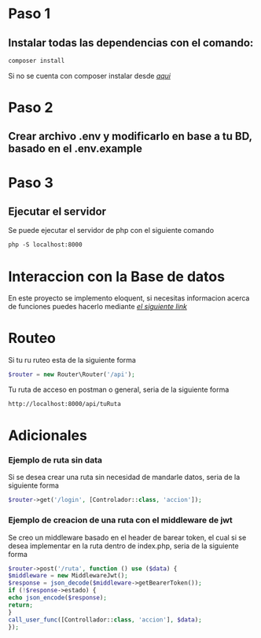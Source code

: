 # Paso 1

## Instalar todas las dependencias con el comando:

```html
composer install
```

Si no se cuenta con composer instalar desde *[aqui][1]*

# Paso 2

## Crear archivo .env y modificarlo en base a tu BD, basado en el .env.example

# Paso 3

## Ejecutar el servidor

Se puede ejecutar el servidor de php con el siguiente comando

```html
php -S localhost:8000
```

# Interaccion con la Base de datos

En este proyecto se implemento eloquent, si necesitas informacion acerca de funciones puedes hacerlo
mediante *[el siguiente link][2]*

# Routeo

Si tu ru ruteo esta de la siguiente forma

```php
$router = new Router\Router('/api');
```

Tu ruta de acceso en postman o general, seria de la siguiente forma

```html
http://localhost:8000/api/tuRuta
```

# Adicionales

### Ejemplo de ruta sin data

Si se desea crear una ruta sin necesidad de mandarle datos, seria de la siguiente forma

```php
$router->get('/login', [Controlador::class, 'accion']);
```

### Ejemplo de creacion de una ruta con el middleware de jwt

Se creo un middleware basado en el header de barear token, el cual si se desea implementar en la ruta dentro de
index.php, seria de la siguiente forma

```php
$router->post('/ruta', function () use ($data) {
$middleware = new MiddlewareJwt();
$response = json_decode($middleware->getBearerToken());
if (!$response->estado) {
echo json_encode($response);
return;
}
call_user_func([Controllador::class, 'accion'], $data);
});
```

[1]: https://getcomposer.org/download/

[2]: https://laravel.com/docs/8.x/eloquent